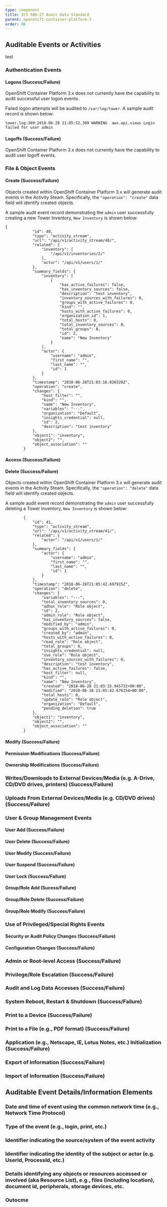 ```yaml
---
type: component
title: ICS 500-27 Audit Data Standard
parent: openshift-container-platform-3
order: 06
---
```


## Auditable Events or Activities
test

### Authentication Events
#### Logons (Success/Failure)
OpenShift Container Platform 3.x does not currently have the capability
to audit successful user logon events.

Failed logon attempts will be audited to ``/var/log/tower``. A sample audit record is shown below:

`````
tower.log:309:2018-06-28 21:05:52,309 WARNING  awx.api.views Login failed for user admin
`````

#### Logoffs (Success/Failure)
OpenShift Container Platform 3.x does not currently have the capability to
audit user logoff events.

### File & Object Events
#### Create (Success/Failure)
Objects created within OpenShift Container Platform 3.x will generate audit
events in the Activity Steam. Specifically, the
``"operation": "create"`` data field will identify created
objects.

A sample audit event record demonstrating the ``admin``
user successfully creating a new Tower Inventory, ``New Inventory``
is shown below:

`````
{
            "id": 40,
            "type": "activity_stream",
            "url": "/api/v1/activity_stream/40/",
            "related": {
                "inventory": [
                    "/api/v1/inventories/2/"
                ],
                "actor": "/api/v1/users/1/"
            },
            "summary_fields": {
                "inventory": [
                    {
                        "has_active_failures": false,
                        "has_inventory_sources": false,
                        "description": "test inventory",
                        "inventory_sources_with_failures": 0,
                        "groups_with_active_failures": 0,
                        "kind": "",
                        "hosts_with_active_failures": 0,
                        "organization_id": 1,
                        "total_hosts": 0,
                        "total_inventory_sources": 0,
                        "total_groups": 0,
                        "id": 2,
                        "name": "New Inventory"
                    }
                ],
                "actor": {
                    "username": "admin",
                    "first_name": "",
                    "last_name": "",
                    "id": 1
                }
            },
            "timestamp": "2018-06-28T21:03:16.026520Z",
            "operation": "create",
            "changes": {
                "host_filter": "",
                "kind": "",
                "name": "New Inventory",
                "variables": "---",
                "organization": "Default",
                "insights_credential": null,
                "id": 2,
                "description": "test inventory"
            },
            "object1": "inventory",
            "object2": "",
            "object_association": ""
        }
`````


#### Access (Success/Failure)
#### Delete (Success/Failure)
Objects created within OpenShift Container Platform 3.x will generate audit
events in the Activity Steam. Specifically, the
``"operation": "delete"`` data field will identify created
objects.

A sample audit event record demonstrating the ``admin``
user successfully deleting a Tower Inventory, ``New Inventory``
is shown below:

`````
        {
            "id": 41,
            "type": "activity_stream",
            "url": "/api/v1/activity_stream/41/",
            "related": {
                "actor": "/api/v1/users/1/"
            },
            "summary_fields": {
                "actor": {
                    "username": "admin",
                    "first_name": "",
                    "last_name": "",
                    "id": 1
                }
            },
            "timestamp": "2018-06-28T21:05:42.697915Z",
            "operation": "delete",
            "changes": {
                "variables": "---",
                "total_inventory_sources": 0,
                "adhoc_role": "Role object",
                "id": 2,
                "admin_role": "Role object",
                "has_inventory_sources": false,
                "modified_by": "admin",
                "groups_with_active_failures": 0,
                "created_by": "admin",
                "hosts_with_active_failures": 0,
                "read_role": "Role object",
                "total_groups": 0,
                "insights_credential": null,
                "use_role": "Role object",
                "inventory_sources_with_failures": 0,
                "description": "test inventory",
                "has_active_failures": false,
                "host_filter": null,
                "kind": "",
                "name": "New Inventory",
                "created": "2018-06-28 21:03:15.945732+00:00",
                "modified": "2018-06-28 21:05:42.676254+00:00",
                "total_hosts": 0,
                "update_role": "Role object",
                "organization": "Default",
                "pending_deletion": true
            },
            "object1": "inventory",
            "object2": "",
            "object_association": ""
        }
`````

#### Modify (Success/Failure)
#### Permission Modifications (Success/Failure)
#### Ownership Modifications (Success/Failure)

### Writes/Downloads to External Devices/Media (e.g. A-Drive, CD/DVD drives, printers) (Success/Failure)

### Uploads From External Devices/Media (e.g. CD/DVD drives) (Success/Failure)

### User & Group Management Events
#### User Add (Success/Failure)
#### User Delete (Success/Failure)
#### User Modify (Success/Failure)
#### User Suspend (Success/Failure)
#### User Lock (Success/Failure)

#### Group/Role Add (Sucess/Failure)
#### Group/Role Delete (Success/Failure)
#### Group/Role Modify (Success/Failure)

### Use of Privileged/Special Rights Events
#### Security or Audit Policy Changes (Success/Failure)
#### Configuration Changes (Success/Failure)

### Admin or Root-level Access (Success/Failure)

### Privilege/Role Escalation (Success/Failure)

### Audit and Log Data Accesses (Success/Failure)

### System Reboot, Restart & Shutdown (Success/Failure)

### Print to a Device (Success/Failure)

### Print to a File (e.g., PDF format) (Success/Failure)

### Application (e.g., Netscape, IE, Lotus Notes, etc.) Initialization (Success/Failure)

### Export of Information (Success/Failure)

### Import of Information (Success/Failure)

## Auditable Event Details/Information Elements
### Date and time of event using the common network time (e.g., Network Time Protocol)
### Type of the event (e.g., login, print, etc.)
### Identifier indicating the source/system of the event activity
### Identifier indicating the identity of the subject or actor (e.g. UserId, ProcessId, etc.)
### Details identifying any objects or resources accessed or involved (aka Resource List), e.g., files (including location), document id, peripherals, storage devices, etc.
### Outocme

